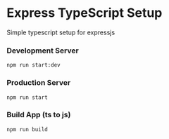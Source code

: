 # Express TypeScript Setup
Simple typescript setup for expressjs

### Development Server
```
npm run start:dev
```

### Production Server
```
npm run start
```

### Build App (ts to js)
```
npm run build
```
